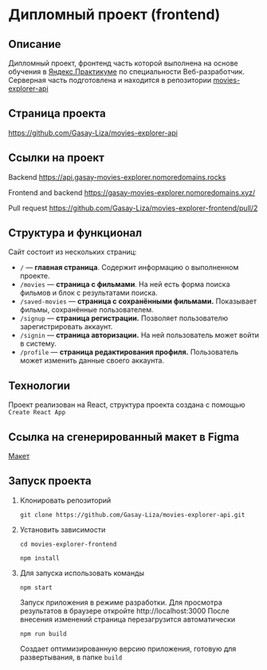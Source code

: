 # Дипломный проект (frontend)

## Описание

Дипломный проект, фронтенд часть которой выполнена на основе обучения в  [Яндекс.Практикуме](https://praktikum.yandex.ru/)
по специальности Веб-разработчик. Серверная часть подготовлена и  находится в репозитории
[movies-explorer-api](https://github.com/Gasay-Liza/movies-explorer-api)

## Страница проекта

https://github.com/Gasay-Liza/movies-explorer-api


## Ссылки на проект
Backend https://api.gasay-movies-explorer.nomoredomains.rocks

Frontend and backend https://gasay-movies-explorer.nomoredomains.xyz/

Pull request https://github.com/Gasay-Liza/movies-explorer-frontend/pull/2
## Структура и функционал

Сайт состоит из нескольких страниц:

*  `/` — **главная страница**. Содержит информацию о выполненном проекте.
*  `/movies` — **страница с фильмами**. На ней есть форма поиска фильмов и блок с результатами поиска.
*  `/saved-movies` — **страница с сохранёнными фильмами.** Показывает фильмы, сохранённые пользователем.
*  `/signup` — **страница регистрации.** Позволяет пользователю зарегистрировать аккаунт.
*  `/signin` — **страница авторизации.** На ней пользователь может войти в систему.
*  `/profile` — **страница редактирования профиля.** Пользователь может изменить данные своего аккаунта.

## Технологии

Проект реализован на React, структура проекта создана с помощью `Create React App`

## Ссылка на сгенерированный макет в Figma

[Макет](https://www.figma.com/file/r0yOl9EKdJgLnATzGxYzXQ/Diploma-(Copy)?type=design&node-id=891%3A3857&t=Q5WhxzxHVRj2cOhH-1)

## Запуск проекта

1. Клонировать репозиторий

    `git clone https://github.com/Gasay-Liza/movies-explorer-api.git`

2. Установить зависимости

    `cd movies-explorer-frontend`

    `npm install`

3. Для запуска использовать команды

    `npm start`

    Запуск приложения в режиме разработки.
    Для просмотра результатов в браузере откройте http://localhost:3000
    После внесения изменений страница перезагрузится автоматически

    `npm run build`

    Создает оптимизированную версию приложения, готовую для развертывания, в папке `build`

